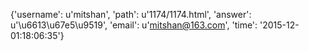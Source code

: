 {'username': u'mitshan', 'path': u'1174/1174.html', 'answer': u'\u6613\u67e5\u9519', 'email': u'mitshan@163.com', 'time': '2015-12-01:18:06:35'}